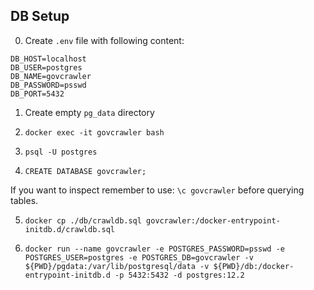 ## DB Setup

0. Create ```.env``` file with following content:

```
DB_HOST=localhost
DB_USER=postgres
DB_NAME=govcrawler
DB_PASSWORD=psswd
DB_PORT=5432
```

1. Create empty ```pg_data``` directory

2. ```docker exec -it govcrawler bash```

3. ```psql -U postgres```

4. ```CREATE DATABASE govcrawler;```

If you want to inspect remember to use: ```\c govcrawler``` before querying tables.

5. ```docker cp ./db/crawldb.sql govcrawler:/docker-entrypoint-initdb.d/crawldb.sql```

6. ```docker run --name govcrawler -e POSTGRES_PASSWORD=psswd -e POSTGRES_USER=postgres -e POSTGRES_DB=govcrawler -v ${PWD}/pgdata:/var/lib/postgresql/data -v ${PWD}/db:/docker-entrypoint-initdb.d -p 5432:5432 -d postgres:12.2```
